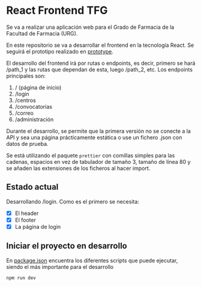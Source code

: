 # React Frontend TFG

Se va a realizar una aplicación web para el Grado de Farmacia
de la Facultad de Farmacia (URG).

En este repositorio se va a desarrollar el frontend en la tecnología
React. Se seguirá el prototipo realizado en [prototype](./prototype/README.md).

El desarrollo del frontend irá por rutas o endpoints, es decir, primero
se hará /path_1 y las rutas que dependan de esta, luego /path_2, etc.
Los endpoints principales son:

1. / (página de inicio)
2. /login
3. /centros
4. /convocatorias
5. /correo
6. /administración

Durante el desarrollo, se permite que la primera versión no se conecte a la API y sea
una página prácticamente estática o use un fichero .json con datos de prueba.

Se está utilizando el paquete `prettier` con comillas simples para las cadenas,
espacios en vez de tabulador de tamaño 3, tamaño de línea 80 y se añaden las extensiones
de los ficheros al hacer import.

## Estado actual

Desarrollando /login. Como es el primero se necesita:

- [x] El header
- [x] El footer
- [x] La página de login

## Iniciar el proyecto en desarrollo

En [package.json](./package.json) encuentra los diferentes scripts que puede
ejecutar, siendo el más importante para el desarrollo

```
npm run dev
```
